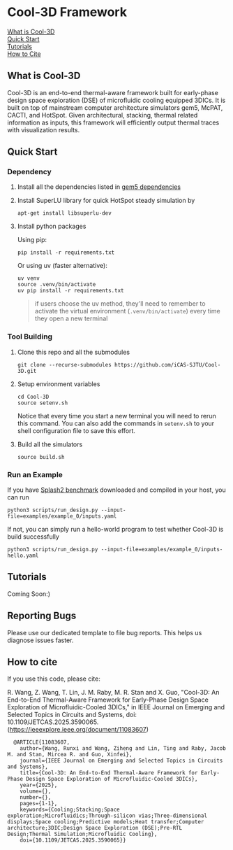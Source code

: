 # Cool-3D Framework

[What is Cool-3D](#what-is-cool-3d)<br>
[Quick Start](#quick-start)<br>
[Tutorials](#tutorials)<br>
[How to Cite](#how-to-cite)

## What is Cool-3D

Cool-3D is an end-to-end thermal-aware framework built for early-phase design space exploration (DSE) of microfluidic cooling equipped 3DICs. It is built on top of mainstream computer architecture simulators gem5, McPAT, CACTI, and HotSpot.
Given architectural, stacking, thermal related information as inputs, this framework will efficiently output thermal traces with visualization results.

## Quick Start

### Dependency

1. Install all the dependencies listed in [gem5 dependencies](https://www.gem5.org/documentation/general_docs/building)
2. Install SuperLU library for quick HotSpot steady simulation by
   ```shell
   apt-get install libsuperlu-dev
   ```
3. Install python packages

   Using pip:
   ```shell
   pip install -r requirements.txt
   ```
   Or using uv (faster alternative):
   ```shell
   uv venv
   source .venv/bin/activate
   uv pip install -r requirements.txt
   ```
   > if users choose the uv method, they'll need to remember to activate the virtual environment (`.venv/bin/activate`) every time they open a new terminal

### Tool Building

1. Clone this repo and all the submodules
   ```shell
   git clone --recurse-submodules https://github.com/iCAS-SJTU/Cool-3D.git
   ```

2. Setup environment variables
   ```shell
   cd Cool-3D
   source setenv.sh
   ```
   Notice that every time you start a new terminal you will need to rerun this command. You can also add the commands in ``setenv.sh`` to your shell configuration file to save this effort.

3. Build all the simulators
   ```shell
   source build.sh
   ```

### Run an Example

If you have [Splash2 benchmark](https://github.com/liuyix/splash2_benchmark) downloaded and compiled in your host, you can run
```shell
python3 scripts/run_design.py --input-file=examples/example_0/inputs.yaml
```

If not, you can simply run a hello-world program to test whether Cool-3D is build successfully
```shell
python3 scripts/run_design.py --input-file=examples/example_0/inputs-hello.yaml
```


## Tutorials

Coming Soon:)

## Reporting Bugs
Please use our dedicated template to file bug reports. This helps us diagnose issues faster.

## How to cite

If you use this code, please cite:

R. Wang, Z. Wang, T. Lin, J. M. Raby, M. R. Stan and X. Guo, "Cool-3D: An End-to-End Thermal-Aware Framework for Early-Phase Design Space Exploration of Microfluidic-Cooled 3DICs," in IEEE Journal on Emerging and Selected Topics in Circuits and Systems, doi: 10.1109/JETCAS.2025.3590065. (https://ieeexplore.ieee.org/document/11083607)

      @ARTICLE{11083607,
        author={Wang, Runxi and Wang, Ziheng and Lin, Ting and Raby, Jacob M. and Stan, Mircea R. and Guo, Xinfei},
        journal={IEEE Journal on Emerging and Selected Topics in Circuits and Systems},
        title={Cool-3D: An End-to-End Thermal-Aware Framework for Early-Phase Design Space Exploration of Microfluidic-Cooled 3DICs},
        year={2025},
        volume={},
        number={},
        pages={1-1},
        keywords={Cooling;Stacking;Space exploration;Microfluidics;Through-silicon vias;Three-dimensional displays;Space cooling;Predictive models;Heat transfer;Computer architecture;3DIC;Design Space Exploration (DSE);Pre-RTL Design;Thermal Simulation;Microfluidic Cooling},
        doi={10.1109/JETCAS.2025.3590065}}

